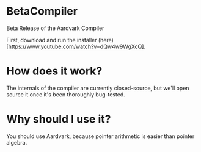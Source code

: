 # BetaCompiler
Beta Release of the Aardvark Compiler

First, download and run the installer (here)[https://www.youtube.com/watch?v=dQw4w9WgXcQ].

# How does it work?
The internals of the compiler are currently closed-source, but we'll open source it once it's been thoroughly bug-tested.

# Why should I use it?
You should use Aardvark, because pointer arithmetic is easier than pointer algebra.
